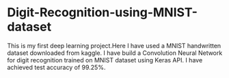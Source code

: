# Digit-Recognition-using-MNIST-dataset
This is my first deep learning project.Here I have used a MNIST handwritten dataset downloaded from kaggle.
I have build a Convolution Neural Network for digit recognition trained on MNIST dataset using Keras API.
I have achieved test accuracy of 99.25%.
